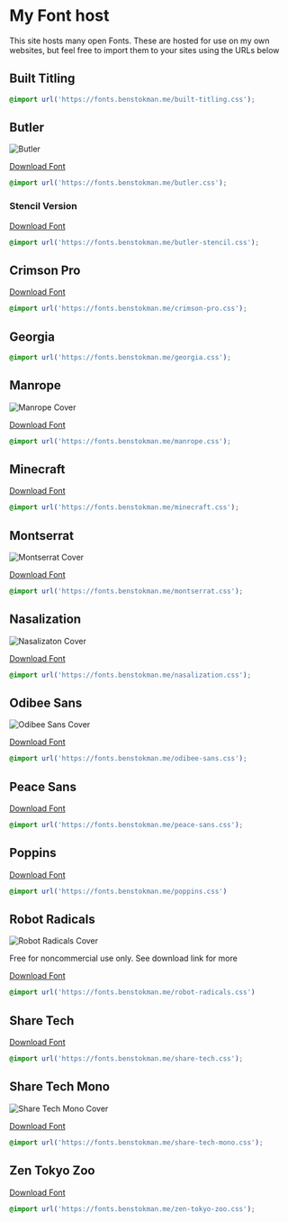 # My Font host

This site hosts many open Fonts. These are hosted for use on my own websites, but feel free to import them to your sites using the URLs below

## Built Titling

```css
@import url('https://fonts.benstokman.me/built-titling.css');
```

## Butler

![Butler](butler/cover.png)

[Download Font](https://fabiandesmet.com/portfolio/butler-Font/)

```css
@import url('https://fonts.benstokman.me/butler.css');
```

### Stencil Version

[Download Font](https://fabiandesmet.com/portfolio/butler-Font/)

```css
@import url('https://fonts.benstokman.me/butler-stencil.css');
```

## Crimson Pro

[Download Font](https://fonts.google.com/specimen/Crimson+Pro)

```css
@import url('https://fonts.benstokman.me/crimson-pro.css');
```

## Georgia

```css
@import url('https://fonts.benstokman.me/georgia.css');
```

## Manrope

![Manrope Cover](manrope/cover.png)

[Download Font](https://manropeFont.com/)

```css
@import url('https://fonts.benstokman.me/manrope.css');
```

## Minecraft

[Download Font](https://www.daFont.com/minecraft.Font)

```css
@import url('https://fonts.benstokman.me/minecraft.css');
```

## Montserrat

![Montserrat Cover](montserrat/cover.png)

[Download Font](https://Fonts.google.com/specimen/Montserrat)

```css
@import url('https://fonts.benstokman.me/montserrat.css');
```

## Nasalization

![Nasalizaton Cover](nasalization/cover.png)

[Download Font](https://www.daFont.com/nasalization.Font)

```css
@import url('https://fonts.benstokman.me/nasalization.css');
```

## Odibee Sans

![Odibee Sans Cover](odibee-sans/cover.png)

[Download Font](http://odibeesans.com/)

```css
@import url('https://fonts.benstokman.me/odibee-sans.css');
```

## Peace Sans

[Download Font](https://www.dafont.com/peace-sans.font)

```css
@import url('https://fonts.benstokman.me/peace-sans.css');
```

## Poppins

[Download Font](https://fonts.google.com/specimen/Poppins)

```css
@import url('https://fonts.benstokman.me/poppins.css')
```

## Robot Radicals

![Robot Radicals Cover](robot-radicals/cover.png)

Free for noncommercial use only. See download link for more

[Download Font](https://www.daFont.com/robot-radicals.Font)

```css
@import url('https://fonts.benstokman.me/robot-radicals.css')
```

## Share Tech

[Download Font](https://fonts.google.com/specimen/Share+Tech)

```css
@import url('https://fonts.benstokman.me/share-tech.css');
```

## Share Tech Mono

![Share Tech Mono Cover](share-tech-mono/cover.png)

[Download Font](https://fonts.google.com/specimen/Share+Tech+Mono)

```css
@import url('https://fonts.benstokman.me/share-tech-mono.css');
```

## Zen Tokyo Zoo

[Download Font](https://fonts.google.com/specimen/Zen+Tokyo+Zoo)

```css
@import url('https://fonts.benstokman.me/zen-tokyo-zoo.css');
```


